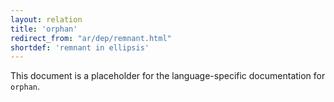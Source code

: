 ```yaml
---
layout: relation
title: 'orphan'
redirect_from: "ar/dep/remnant.html"
shortdef: 'remnant in ellipsis'
---
```


This document is a placeholder for the language-specific documentation
for `orphan`.
